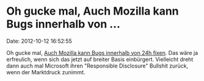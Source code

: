 Oh gucke mal, Auch Mozilla kann Bugs innerhalb von \...
=======================================================

Date: 2012-10-12 16:52:55

Oh gucke mal, [Auch Mozilla kann Bugs innerhalb von 24h
fixen](http://www.heise.de/-1728195). Das wäre ja erfreulich, wenn sich
das jetzt auf breiter Basis einbürgert. Vielleicht dreht dann auch mal
Microsoft ihren \"Responsible Disclosure\" Bullshit zurück, wenn der
Marktdruck zunimmt.
